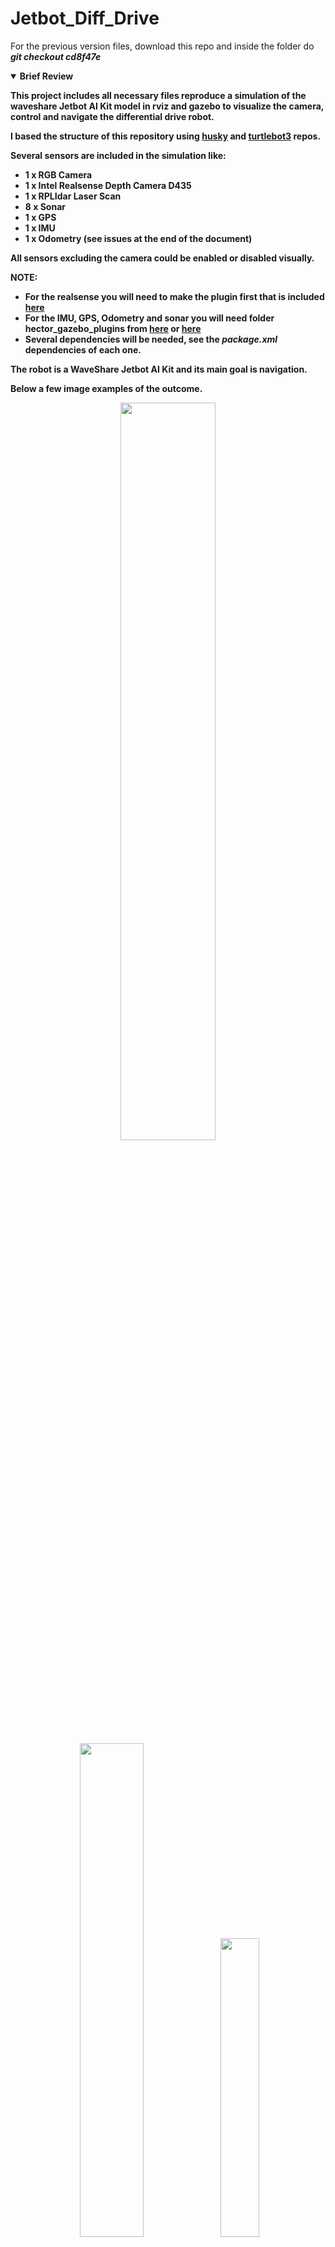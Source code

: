 # Jetbot_Diff_Drive


For the previous version files, download this repo and inside the folder do ***git checkout cd8f47e*** 


<details open>
<summary> <b>Brief Review<b></summary>

This project includes all necessary files reproduce a simulation of the waveshare Jetbot AI Kit model in rviz and gazebo to visualize the camera, control and navigate the differential drive robot.

I based the structure of this repository using [husky](https://github.com/husky/husky) and [turtlebot3](https://github.com/ROBOTIS-GIT/turtlebot3) repos. 

Several sensors are included in the simulation like:
- 1 x RGB Camera
- 1 x Intel Realsense Depth Camera D435
- 1 x RPLIdar Laser Scan
- 8 x Sonar
- 1 x GPS
- 1 x IMU
- 1 x Odometry (see issues at the end of the document)

All sensors excluding the camera could be enabled or disabled visually.

NOTE:  
- For the realsense you will need to make the plugin first that is included [here](https://github.com/issaiass/realsense_gazebo_plugin)
- For the IMU, GPS, Odometry and sonar you will need folder hector_gazebo_plugins from [here](https://github.com/tu-darmstadt-ros-pkg/hector_gazebo/tree/kinetic-devel/hector_gazebo_plugins) or [here](https://github.com/issaiass/hector_gazebo_plugins)
- Several dependencies will be needed, see the *package.xml* dependencies of each one.

The robot is a WaveShare Jetbot AI Kit and its main goal is navigation.  

Below a few image examples of the outcome.

<p align="center">
<img src = "doc/imgs/navigation.PNG?raw=true" width="55%"/>
<img src = "doc/imgs/jetbot_collage.PNG?raw=true" width="45%"/>
<img src = "doc/imgs/rviz_orbit.PNG?raw=true" width="35%"/>
<img src = "doc/imgs/jetbot_pointcloud.PNG?raw=true" width="75%"/>
</p>

The project tree:

<p align="center">
<img src = "doc/imgs/tree.PNG?raw=true" width="65%"/>
</p>

The project is now divided in several folders and now you can easily excecute effectively each file.

</details>

<details open>
<summary> <b>Using Jetbot Differential Drive Package<b></summary>

NOTE:  By default, all sensors are visually enabled.

- Put the *ball* folder from *jetbot_diff_drive/model* folder inside *~/.gazebo/models* folder to load also the soccer ball.
- See prerequisites on the *package.xml* of each package.
- Create a ROS ros workspace and compile an empty package:
~~~
    cd ~
    mkdir -p catkin_ws/src
    cd catkin_ws
    catkin_make
~~~
- Open the `.bashrc` with nano:
~~~
    nano ~/.bashrc
~~~    
- Insert this line at the end of the `~/.bashrc` file for sourcing your workspace:
~~~
    source ~/catkin_ws/devel/setup.bash
~~~
- Clone this repo in the `~/catkin_ws/src` folder by typing:
~~~ 
    cd ~/catkin_ws/src
    git clone https://github.com/issaiass/jetbot_diff_drive --recursive
    git clone https://github.com/issaiass/realsense_gazebo_plugin
    git clone https://github.com/issaiass/hector_gazebo_plugins
    cd ..
~~~
- Go to the root folder `~/catkin_ws` and make the folder running `catkin_make` to ensure the application compiles.
- Now you can test in several ways the packages
- For just only the robot description
~~~
    # 1st terminal - mount only the robot description
    roslaunch jetbot_description description.launch
    # 2nd terminal (optional) - get the robot description
    rosparam get /robot_description
~~~
- Visualizing only the robot
- You could enable more parameters if tab is pressed
~~~
    # visualize the robot in rviz
    roslaunch jetbot_viz view_model.launch
    # example... visualize the robot in rviz and disable intel realsense
    roslaunch jetbot_viz view_model.launch realsense_enable:=false
~~~
- For just view gazebo simulation (no control)
- There are more parameters for enabling sensors
- Press tab if you want to see all parameters list
- Basic spawning of the robot
~~~
    # spawn jetbot model in gazebo in turtlebot3_world
    roslaunch jetbot_gazebo spawn_jetbot.launch
    # example... spawn jetbot model in gazebo, other world
    roslaunch jetbot_gazebo spawn_jetbot.launch world_name:=<your_world>
~~~
- For controlling the jetbot in gazebo and visualize in rviz
~~~
    # launch the jetbot to control it in gazebo and visualize in rviz simultaneously
    roslaunch jetbot_control control.launch
    # OR
    # Same as above but with multiple terminals (4 terminals to launch)
    roslaunch jetbot_gazebo spawn_jetbot.launch
    roslaunch jetbot_viz view_model.launch
    roslaunch jetbot_control jetbot_controller_manager.launch
    roslaunch jetbot_rqt_robot_steering.launch

Finally, control the robot with the rqt steering controller
~~~
- For robot navigation (it is not fine tuned at this checkpoint):
~~~
    # 1st terminal, launch gazebo
    roslaunch jetbot_gazebo spawn_jetbot.launch
    # 2nd terminal, launch navigation node (dynamic window approach planner)
    # <option> = teb or dwa
    roslaunch jetbot_navigation jetbot_navigation.launch local_planner:=<option>
~~~
- You could enable/disable any sensor in the launch file.
- You must see that `roscore` and all configurations loading succesfully.

<p align="center">
<img src = "doc/imgs/jetbot_sonar.PNG?raw=true" width="55%"/>
<img src = "doc/imgs/jetbot_willow_garage.PNG?raw=true" width="55%"/>
<img src = "doc/imgs/jetbot_realsense_rplidar.PNG?raw=true" width="55%"/>
<img src = "doc/imgs/jetbot_rviz_realsense.PNG?raw=true" width="55%"/>
<img src = "doc/imgs/jetbot_rviz_pointcloud.PNG?raw=true" width="55%"/>
<img src = "doc/imgs/rviz_camera.PNG?raw=true" width="55%"/>
</p>

<details open>
<summary> <b>Results<b></summary>

You could see the results on this youtube video.  

<p align="center">

Last video update - Navigation Stack with DWA and TEB Planners - not fine tuned:

[<img src= "https://img.youtube.com/vi/LzdAojxavZA/0.jpg" />](https://youtu.be/LzdAojxavZA)

Previous videos list:

[Odometry Plugin](https://img.youtube.com/vi/sNLS_3OvJwk/0.jpg)

[Sonar Plugin](https://youtu.be/i4P4bskNwc0)

[GPS Plugin](https://youtu.be/VDtVK-NQxZk)

[IMU Plugin](https://youtu.be/iZQGH5_-pRo)

[RPLidar](https://youtu.be/7OaHnLxGrJw)

[Realsense and PLC Demo in gazebo and rviz](https://youtu.be/gretCaS2RlM)

[ROS Controllers and Camera Plugin in gazebo and rviz](https://youtu.be/_K5SHJLf5_0)
</p>

The video only shows the application running, not the explanation of the code.

</details>

<details open>
<summary> <b>Video Explanation<b></summary>

I will try my best for making an explanatory video of the application as in this youtube video.

<p align="center">

Last video update - Navigation Stack with DWA and TEB Planners - not fine tuned:

[<img src= "https://img.youtube.com/vi/8x3wWBDikDQ/0.jpg" />](https://youtu.be/8x3wWBDikDQ)

Previous videos list:

[Explaining Odometry Plugin](https://img.youtube.com/vi/_WPTCEUSzjw/0.jpg)

[Explaining Sonar Plugin](https://youtu.be/_ZegRN1EfLw)

[Explaining GPS Plugin](https://youtu.be/Y7Y2SQk2QoQ)

[Explaing IMU Plugin](https://youtu.be/Fr5B8pX5c78)

[Explaining how to solve Model Sinking, not moving or drifting](https://youtu.be/1bnEdQzf8Yw)

[Explaining RPLidar](https://youtu.be/NMVvKM-G-gk)

[Explanation Realsense and PCL in gazebo and rviz](https://youtu.be/MblT-803o7M)

[Explanation ROS COntrollers and Camera Plugin in gazebo and rviz](https://youtu.be/G1z9DSnRhpI)

</p>

</details>

<details open>
<summary> <b>Issues<b></summary>

- URDF need some modification, if you disable the link of imu, gps will not link and will cause an error.
- Always leave to true both, *imu_enable* and *gps_enable*. I will fix that later
- Planners are not fine tunned and sometimes will cause the bot to go back and forth.
- For some reason odometry plugin by p3d of libhector always read (in my case) frame id and child as odom the next plan is to make a simple node package to get the transformation between the base_link and base_footprint to get the transform and publish in a topic.

</details>

<details open>
<summary> <b>Future Work<b></summary>

Planning to add to this project:
- :x: Probably i will add effort controllers
- :heavy_check_mark: Navigation capabilities
- :x: Navigation fine tunning
- :heavy_check_mark: Computer Vision capabilities
- :x: OpenVINO as an inference engine for future deep learning based projects

</details>

<details open>
<summary> <b>Contributing<b></summary>

Your contributions are always welcome! Please feel free to fork and modify the content but remember to finally do a pull request.

</details>

<details open>
<summary> :iphone: <b>Having Problems?<b></summary>

<p align = "center">

[<img src="https://img.shields.io/badge/linkedin-%230077B5.svg?&style=for-the-badge&logo=linkedin&logoColor=white" />](https://www.linkedin.com/in/riawa)
[<img src="https://img.shields.io/badge/telegram-2CA5E0?style=for-the-badge&logo=telegram&logoColor=white"/>](https://t.me/issaiass)
[<img src="https://img.shields.io/badge/instagram-%23E4405F.svg?&style=for-the-badge&logo=instagram&logoColor=white">](https://www.instagram.com/daqsyspty/)
[<img src="https://img.shields.io/badge/twitter-%231DA1F2.svg?&style=for-the-badge&logo=twitter&logoColor=white" />](https://twitter.com/daqsyspty) 
[<img src ="https://img.shields.io/badge/facebook-%233b5998.svg?&style=for-the-badge&logo=facebook&logoColor=white%22">](https://www.facebook.com/daqsyspty)
[<img src="https://img.shields.io/badge/linkedin-%230077B5.svg?&style=for-the-badge&logo=linkedin&logoColor=white" />](https://www.linkedin.com/in/riawe)
[<img src="https://img.shields.io/badge/tiktok-%23000000.svg?&style=for-the-badge&logo=tiktok&logoColor=white" />](https://www.linkedin.com/in/riawe)
[<img src="https://img.shields.io/badge/whatsapp-%23075e54.svg?&style=for-the-badge&logo=whatsapp&logoColor=white" />](https://wa.me/50766168542?text=Hello%20Rangel)
[<img src="https://img.shields.io/badge/hotmail-%23ffbb00.svg?&style=for-the-badge&logo=hotmail&logoColor=white" />](mailto:issaiass@hotmail.com)
[<img src="https://img.shields.io/badge/gmail-%23D14836.svg?&style=for-the-badge&logo=gmail&logoColor=white" />](mailto:riawalles@gmail.com)

</p

</details>

<details open>
<summary> <b>License<b></summary>
<p align = "center">
<img src= "https://mirrors.creativecommons.org/presskit/buttons/88x31/svg/by-sa.svg" />
</p>
</details>